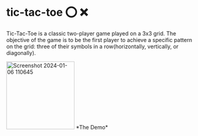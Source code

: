 # tic-tac-toe ⭕ ❌
Tic-Tac-Toe is a classic two-player game played on a 3x3 grid. The objective of the game is to be the first player to achieve a specific pattern on the grid: three of their symbols in a row(horizontally, vertically, or diagonally).


<img width="178" alt="Screenshot 2024-01-06 110645" src="https://github.com/YasaswiniDesai/tic-tac-toe/assets/92711164/62c28c25-33ad-41c0-83ad-26750ae6e345">
*The Demo*
